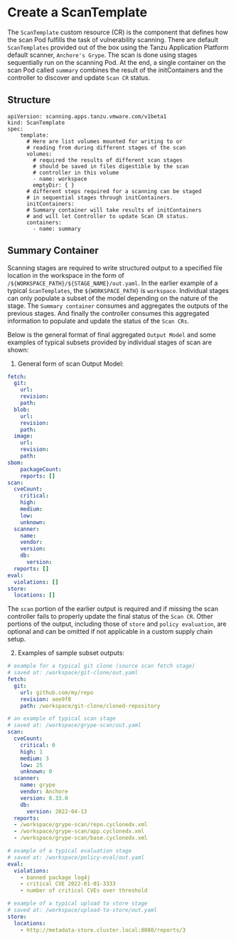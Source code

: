 # Create a ScanTemplate

The `ScanTemplate` custom resource (CR) is the component that defines how the scan Pod fulfills the task of vulnerability scanning. There are  default `ScanTemplates` provided out of the box using the Tanzu Application Platform default scanner, `Anchore's Grype`. The scan is done using stages sequentially run on the scanning Pod. At the end, a single container on the scan Pod called `summary` combines the result of the initContainers and the controller to discover and update `Scan CR` status.

## <a id="structure"></a>Structure

```console
apiVersion: scanning.apps.tanzu.vmware.com/v1beta1
kind: ScanTemplate
spec:
    template:
      # Here are list volumes mounted for writing to or 
      # reading from during different stages of the scan
      volumes:
        # required the results of different scan stages 
        # should be saved in files digestible by the scan 
        # controller in this volume
        - name: workspace
        emptyDir: { }
      # different steps required for a scanning can be staged 
      # in sequential stages through initContainers. 
      initContainers:
      # Summary container will take results of initContainers 
      # and will let Controller to update Scan CR status.
      containers:
        - name: summary
```

## <a id="summary-container"></a>Summary Container

Scanning stages are required to write structured output to a specified file location in the workspace in the form of `/${WORKSPACE_PATH}/${STAGE_NAME}/out.yaml`. In the earlier example of a typical `ScanTemplates`, the `${WORKSPACE_PATH}` is `workspace`. Individual stages can only populate a subset of the model depending on the nature of the stage. The `Summary container` consumes and aggregates the outputs of the previous stages. And finally the controller consumes this aggregated information to populate and update the status of the `Scan CRs`.

Below is the general format of final aggregated `Output Model` and some examples of typical subsets provided by individual stages of scan are shown:

1. General form of scan Output Model:
```yaml
fetch:
  git: 
    url:
    revision:
    path:
  blob:
    url:
    revision:
    path:
  image:
    url:
    revision:
    path:
sbom:
    packageCount:
    reports: []
scan:
  cveCount:
    critical:
    high:
    medium:
    low:
    unknown:
  scanner:
    name:
    vendor:
    version:
    db:
      version:
  reports: []
eval:
  violations: []
store:
  locations: []
```

The `scan` portion of the earlier output is required and if missing the scan controller fails to properly update the final status of the `Scan CR`. Other portions of the output, including those of `store` and `policy evaluation`, are optional and can be omitted if not applicable in a custom supply chain setup.

2. Examples of sample subset outputs:

```yaml
# example for a typical git clone (source scan fetch stage)
# saved at: /workspace/git-clone/out.yaml
fetch:
  git:
    url: github.com/my/repo
    revision: aee9f8
    path: /workspace/git-clone/cloned-repository
```
```yaml
# an example of typical scan stage
# saved at: /workspace/grype-scan/out.yaml
scan:
  cveCount:
    critical: 0
    high: 1
    medium: 3
    low: 25
    unknown: 0
  scanner:
    name: grype
    vendor: Anchore
    version: 0.33.0
    db:
      version: 2022-04-13
  reports:
  - /workspace/grype-scan/repo.cyclonedx.xml
  - /workspace/grype-scan/app.cyclonedx.xml
  - /workspace/grype-scan/base.cyclonedx.xml
```
```yaml
# example of a typical evaluation stage
# saved at: /workspace/policy-eval/out.yaml
eval:
  violations:
    - banned package log4j
    - critical CVE 2022-01-01-3333
    - number of critical CVEs over threshold
```
```yaml
# example of a typical upload to store stage
# saved at: /workspace/upload-to-store/out.yaml
store:
  locations:
    - http://metadata-store.cluster.local:8080/reports/3
```